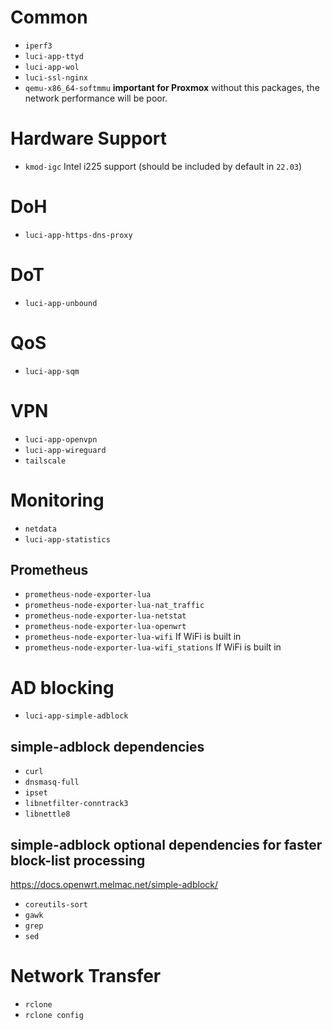 # Common
- `iperf3`
- `luci-app-ttyd`
- `luci-app-wol`
- `luci-ssl-nginx`
- `qemu-x86_64-softmmu` **important for Proxmox** without this packages, the network performance will be poor.

# Hardware Support
- `kmod-igc` Intel i225 support (should be included by default in `22.03`)

# DoH
- `luci-app-https-dns-proxy`

# DoT
- `luci-app-unbound`

# QoS
- `luci-app-sqm`

# VPN
- `luci-app-openvpn`
- `luci-app-wireguard`
- `tailscale`

# Monitoring
- `netdata`
- `luci-app-statistics`
## Prometheus
- `prometheus-node-exporter-lua`
- `prometheus-node-exporter-lua-nat_traffic`
- `prometheus-node-exporter-lua-netstat`
- `prometheus-node-exporter-lua-openwrt`
- `prometheus-node-exporter-lua-wifi` If WiFi is built in
- `prometheus-node-exporter-lua-wifi_stations` If WiFi is built in

# AD blocking
- `luci-app-simple-adblock`
## simple-adblock dependencies
- `curl`
- `dnsmasq-full`
- `ipset`
- `libnetfilter-conntrack3`
- `libnettle8` 

## simple-adblock optional dependencies for faster block-list processing
https://docs.openwrt.melmac.net/simple-adblock/
- `coreutils-sort`
- `gawk`
- `grep`
- `sed` 

# Network Transfer
- `rclone`
- `rclone config`
